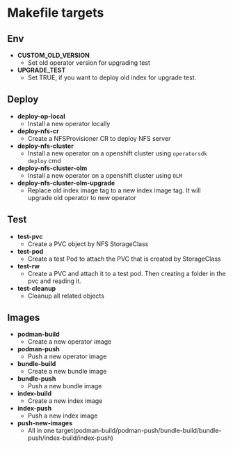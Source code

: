 # Makefile targets

## Env
- **CUSTOM_OLD_VERSION**
  - Set old operator version for upgrading test
- **UPGRADE_TEST**
  - Set TRUE, if you want to deploy old index for upgrade test.


## Deploy
- **deploy-op-local**
  - Install a new operator locally
- **deploy-nfs-cr**
  - Create a NFSProvisioner CR to deploy NFS server
- **deploy-nfs-cluster**
  - Install a new operator on a openshift cluster using `operatorsdk deploy` cmd
- **deploy-nfs-cluster-olm**
  - Install a new operator on a openshift cluster using `OLM`
- **deploy-nfs-cluster-olm-upgrade**
  - Replace old index image tag to a new index image tag. It will upgrade old operator to new operator



## Test
- **test-pvc**
  - Create a PVC object by NFS StorageClass
- **test-pod**
  - Create a test Pod to attach the PVC that is created by StorageClass
- **test-rw**
  - Create a PVC and attach it to a test pod. Then creating a folder in the pvc and reading it.
- **test-cleanup**
  - Cleanup all related objects



## Images
- **podman-build**
  - Create a new operator image
- **podman-push**
  -  Push a new operator image
- **bundle-build**
  - Create a new bundle image
- **bundle-push**
  - Push a new bundle image
- **index-build**
  - Create a new index image
- **index-push**
  - Push a new index image
- **push-new-images**
  - All in one target(podman-build/podman-push/bundle-build/bundle-push/index-build/index-push)